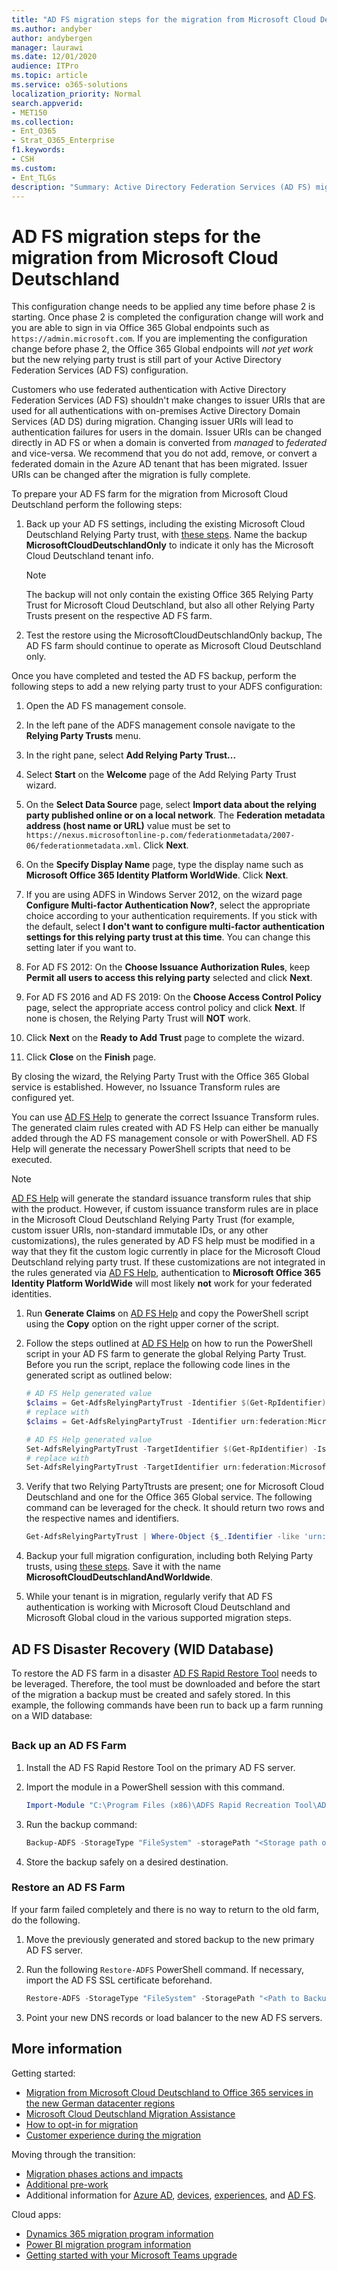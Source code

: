 ```yaml
---
title: "AD FS migration steps for the migration from Microsoft Cloud Deutschland"
ms.author: andyber
author: andybergen
manager: laurawi
ms.date: 12/01/2020
audience: ITPro
ms.topic: article
ms.service: o365-solutions
localization_priority: Normal
search.appverid:
- MET150
ms.collection: 
- Ent_O365
- Strat_O365_Enterprise
f1.keywords:
- CSH
ms.custom:
- Ent_TLGs
description: "Summary: Active Directory Federation Services (AD FS) migration steps for the migration from Microsoft Cloud Deutschland."
---
```


# AD FS migration steps for the migration from Microsoft Cloud Deutschland

This configuration change needs to be applied any time before phase 2 is starting.
Once phase 2 is completed the configuration change will work and you are able to sign in via Office 365 Global endpoints such as `https://admin.microsoft.com`. If you are implementing the configuration change before phase 2, the Office 365 Global endpoints will _not yet work_ but the new relying party trust is still part of your Active Directory Federation Services (AD FS) configuration.

Customers who use federated authentication with Active Directory Federation Services (AD FS) shouldn't make changes to issuer URIs that are used for all authentications with on-premises Active Directory Domain Services (AD DS) during migration. Changing issuer URIs will lead to authentication failures for users in the domain. Issuer URIs can be changed directly in AD FS or when a domain is converted from _managed_ to _federated_ and vice-versa. We recommend that you do not add, remove, or convert a federated domain in the Azure AD tenant that has been migrated. Issuer URIs can be changed after the migration is fully complete.

To prepare your AD FS farm for the migration from Microsoft Cloud Deutschland perform the following steps:

1. Back up your AD FS settings, including the existing Microsoft Cloud Deutschland Relying Party trust, with [these steps](#backup). Name the backup **MicrosoftCloudDeutschlandOnly** to indicate it only has the Microsoft Cloud Deutschland tenant info.

   > [!NOTE]
   > The backup will not only contain the existing Office 365 Relying Party Trust for Microsoft Cloud Deutschland, but also all other Relying Party Trusts present on the respective AD FS farm.

2. Test the restore using the MicrosoftCloudDeutschlandOnly backup, The AD FS farm should continue to operate as Microsoft Cloud Deutschland only.

Once you have completed and tested the AD FS backup, perform the following steps to add a new relying party trust to your ADFS configuration:

1. Open the AD FS management console.

2. In the left pane of the ADFS management console navigate to the **Relying Party Trusts** menu.

3. In the right pane, select **Add Relying Party Trust...**

4. Select **Start** on the **Welcome** page of the Add Relying Party Trust wizard.

5. On the **Select Data Source** page, select **Import data about the relying party published online or on a local network**. The **Federation metadata address (host name or URL)** value must be set to `https://nexus.microsoftonline-p.com/federationmetadata/2007-06/federationmetadata.xml`. Click **Next**.

6. On the **Specify Display Name** page, type the display name such as **Microsoft Office 365 Identity Platform WorldWide**. Click **Next**.

7. If you are using ADFS in Windows Server 2012, on the wizard page **Configure Multi-factor Authentication Now?**, select the appropriate choice according to your authentication requirements. If you stick with the default, select **I don't want to configure multi-factor authentication settings for this relying party trust at this time**. You can change this setting later if you want to.

8. For AD FS 2012: On the **Choose Issuance Authorization Rules**, keep **Permit all users to access this relying party** selected and click **Next**.

9. For AD FS 2016 and AD FS 2019: On the **Choose Access Control Policy** page, select the appropriate access control policy and click **Next**. If none is chosen, the Relying Party Trust will **NOT** work.

10. Click **Next** on the **Ready to Add Trust** page to complete the wizard.

11. Click **Close** on the **Finish** page.

By closing the wizard, the Relying Party Trust with the Office 365 Global service is established. However, no Issuance Transform rules are configured yet.

You can use [AD FS Help](https://adfshelp.microsoft.com/AadTrustClaims/ClaimsGenerator) to generate the correct Issuance Transform rules. The generated claim rules created with AD FS Help can either be manually added through the AD FS management console or with PowerShell. AD FS Help will generate the necessary PowerShell scripts that need to be executed.  

> [!NOTE]
> [AD FS Help](https://adfshelp.microsoft.com/AadTrustClaims/ClaimsGenerator) will generate the standard issuance transform rules that ship with the product. However, if custom issuance transform rules are in place in the Microsoft Cloud Deutschland Relying Party Trust (for example, custom issuer URIs, non-standard immutable IDs, or any other customizations), the rules generated by AD FS help must be modified in a way that they fit the custom logic currently in place for the Microsoft Cloud Deutschland relying party trust. If these customizations are not integrated in the rules generated via [AD FS Help](https://adfshelp.microsoft.com/AadTrustClaims/ClaimsGenerator), authentication to **Microsoft Office 365 Identity Platform WorldWide** will most likely **not** work for your federated identities.

1. Run **Generate Claims** on [AD FS Help](https://adfshelp.microsoft.com/AadTrustClaims/ClaimsGenerator) and copy the PowerShell script using the **Copy** option on the right upper corner of the script.

2. Follow the steps outlined at [AD FS Help](https://adfshelp.microsoft.com/AadTrustClaims/ClaimsGenerator) on how to run the PowerShell script in your AD FS farm to generate the global Relying Party Trust. Before you run the script, replace the following code lines in the generated script as outlined below:

   ```powershell
   # AD FS Help generated value
   $claims = Get-AdfsRelyingPartyTrust -Identifier $(Get-RpIdentifier) | Select-Object IssuanceTransformRules;
   # replace with
   $claims = Get-AdfsRelyingPartyTrust -Identifier urn:federation:MicrosoftOnline | Select-Object IssuanceTransformRules;

   # AD FS Help generated value
   Set-AdfsRelyingPartyTrust -TargetIdentifier $(Get-RpIdentifier) -IssuanceTransformRules $RuleSet.ClaimRulesString;
   # replace with
   Set-AdfsRelyingPartyTrust -TargetIdentifier urn:federation:MicrosoftOnline -IssuanceTransformRules $RuleSet.ClaimRulesString;
   ```

3. Verify that two Relying PartyTtrusts are present; one for Microsoft Cloud Deutschland and one for the Office 365 Global service. The following command can be leveraged for the check. It should return two rows and the respective names and identifiers.

   ```powershell
   Get-AdfsRelyingPartyTrust | Where-Object {$_.Identifier -like 'urn:federation:MicrosoftOnline*'} | Select-Object Name, Identifier
   ```

4. Backup your full migration configuration, including both Relying Party trusts, using [these steps](#backup). Save it with the name **MicrosoftCloudDeutschlandAndWorldwide**.

5. While your tenant is in migration, regularly verify that AD FS authentication is working with Microsoft Cloud Deutschland and Microsoft Global cloud in the various supported migration steps.

## AD FS Disaster Recovery (WID Database)

To restore the AD FS farm in a disaster [AD FS Rapid Restore Tool](/windows-server/identity/ad-fs/operations/ad-fs-rapid-restore-tool) needs to be leveraged. Therefore, the tool must be downloaded and before the start of the migration a backup must be created and safely stored. In this example, the following commands have been run to back up a farm running on a WID database:

<h2 id="backup"></h2>

### Back up an AD FS Farm

1. Install the AD FS Rapid Restore Tool on the primary AD FS server.

2. Import the module in a PowerShell session with this command.

   ```powershell
   Import-Module "C:\Program Files (x86)\ADFS Rapid Recreation Tool\ADFSRapidRecreationTool.dll"
   ```

3. Run the backup command:

   ```powershell
   Backup-ADFS -StorageType "FileSystem" -storagePath "<Storage path of backup>" -EncryptionPassword "<password>" -BackupComment "Restore Doku" -BackupDKM
   ```

4. Store the backup safely on a desired destination.

### Restore an AD FS Farm

If your farm failed completely and there is no way to return to the old farm, do the following. 

1. Move the previously generated and stored backup to the new primary AD FS server.

2. Run the following `Restore-ADFS` PowerShell command. If necessary, import the AD FS SSL certificate beforehand.

   ```powershell
   Restore-ADFS -StorageType "FileSystem" -StoragePath "<Path to Backup>" -DecryptionPassword "<password>" -GroupServiceAccountIdentifier "<gMSA>" -DBConnectionString "WID" -RestoreDKM
   ```

3. Point your new DNS records or load balancer to the new AD FS servers.

## More information

Getting started:

- [Migration from Microsoft Cloud Deutschland to Office 365 services in the new German datacenter regions](ms-cloud-germany-transition.md)
- [Microsoft Cloud Deutschland Migration Assistance](https://aka.ms/germanymigrateassist)
- [How to opt-in for migration](ms-cloud-germany-migration-opt-in.md)
- [Customer experience during the migration](ms-cloud-germany-transition-experience.md)

Moving through the transition:

- [Migration phases actions and impacts](ms-cloud-germany-transition-phases.md)
- [Additional pre-work](ms-cloud-germany-transition-add-pre-work.md)
- Additional information for [Azure AD](ms-cloud-germany-transition-azure-ad.md), [devices](ms-cloud-germany-transition-add-devices.md), [experiences](ms-cloud-germany-transition-add-experience.md), and [AD FS](ms-cloud-germany-transition-add-adfs.md).

Cloud apps:

- [Dynamics 365 migration program information](/dynamics365/get-started/migrate-data-german-region)
- [Power BI migration program information](/power-bi/admin/service-admin-migrate-data-germany)
- [Getting started with your Microsoft Teams upgrade](/microsoftteams/upgrade-start-here)
